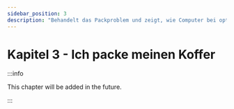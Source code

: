 ```yaml
---
sidebar_position: 3
description: "Behandelt das Packproblem und zeigt, wie Computer bei optimaler Ressourcennutzung helfen."
---
```


# Kapitel 3 - Ich packe meinen Koffer

:::info

This chapter will be added in the future.

:::
